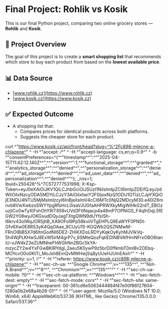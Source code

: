 # Final Project: Rohlik vs Kosik

This is our final Python project, comparing two online grocery stores — **Rohlik** and **Kosik**.

## 🛒 Project Overview

The goal of this project is to create a **smart shopping list** that recommends which store to buy each product from based on the **lowest available price**.

## 📊 Data Source

- [www.rohlik.cz](https://www.rohlik.cz)
- [www.kosik.cz](https://www.kosik.cz)

## ✅ Expected Outcome

- A shopping list that:
  - Compares prices for identical products across both platforms.
  - Suggests the cheaper store for each product.

curl ^"https://www.kosik.cz/api/front/head?slug=^%^2Fc898-mlecne-a-chlazene^" ^
  -H ^"accept: */*^" ^
  -H ^"accept-language: cs,en;q=0.9^" ^
  -b ^"consentPreferences=^{^\^"timestamp^\^":^\^"2025-04-15T11:42:12.140Z^\^",^\^"version^\^":1,^\^"functional_storage^\^":^\^"granted^\^",^\^"analytics_storage^\^":^\^"denied^\^",^\^"personalization_storage^\^":^\^"denied^\^",^\^"ad_storage^\^":^\^"denied^\^",^\^"ad_user_data^\^":^\^"denied^\^",^\^"ad_personalization^\^":^\^"denied^\^"^}; _nss=1; lbuid=250428^%^7C572777531998; X-Ksp-Token=eyJ0eXAiOiJKV1QiLCJhbGciOiJSUzI1NiIsImtpZCI6ImtpZDEifQ.eyJzdWIiOiIxNzcyODA5MDYiLCJzY3AiOiIxIiwiY2F0IjoxNzQ1ODU1OTIzLCJpYXQiOjE3NDU4NTU5MjMsImlzcyI6InBjeiIsImV4cCI6MTc0NjQ2MDcyM30.e40lZ6mnvb8VwXwbzsSWYYpgRfsHcL0isaVJUGfaAHPRWXkyMigWiHkG2rdT_EBOzuzjlCo0wTyXlFshOhYRlT859vUVd3FtINqacp4a48mP7OPNiGS_F4qIhDqL5fEGW2Y08wyJOKGsudDQyJagTXtgQWN9dUYfsISh-I6krv43olWqJOR5jhB_XA9OFol9Pp58kviiVTgEHPLQ9EaWYF0PNDt-Gfv6Xw0E6RS3yK4QqOAae_9CUyU15-KGQWb2QSZNMwM-FRnOlBiBSX7d6ltnGodNI6DE2-ZHiKXDoLRDYyKqkOyKyhMJVIkVq-5h4WjPLKHwSJ8ExW5irM4grP7v_6SMteQozFqtiEDINBVAfHmNFrxOBO6taniU-vJW4kZ3eZUMNheFhWGhNn2BGcSkYA-mzycZY2w4YxFGwBKlRYdgl_2aeu5K0ywP9z5brD0fNmbT0ml8v2OEbq-MOYcvO0o0KtTi_MoJsh8EmQvMWHwjSq8yUUeHJUInEAxh^" ^
  -H ^"priority: u=1, i^" ^
  -H ^"referer: https://www.kosik.cz/c898-mlecne-a-chlazene^" ^
  -H ^"sec-ch-ua: ^\^"Google Chrome^\^";v=^\^"135^\^", ^\^"Not-A.Brand^\^";v=^\^"8^\^", ^\^"Chromium^\^";v=^\^"135^\^"^" ^
  -H ^"sec-ch-ua-mobile: ?0^" ^
  -H ^"sec-ch-ua-platform: ^\^"Windows^\^"^" ^
  -H ^"sec-fetch-dest: empty^" ^
  -H ^"sec-fetch-mode: cors^" ^
  -H ^"sec-fetch-site: same-origin^" ^
  -H ^"traceparent: 00-361cd6e5063444884f47e00f86f27604-f280a0b2e68a4b28-01^" ^
  -H ^"user-agent: Mozilla/5.0 (Windows NT 10.0; Win64; x64) AppleWebKit/537.36 (KHTML, like Gecko) Chrome/135.0.0.0 Safari/537.36^"
